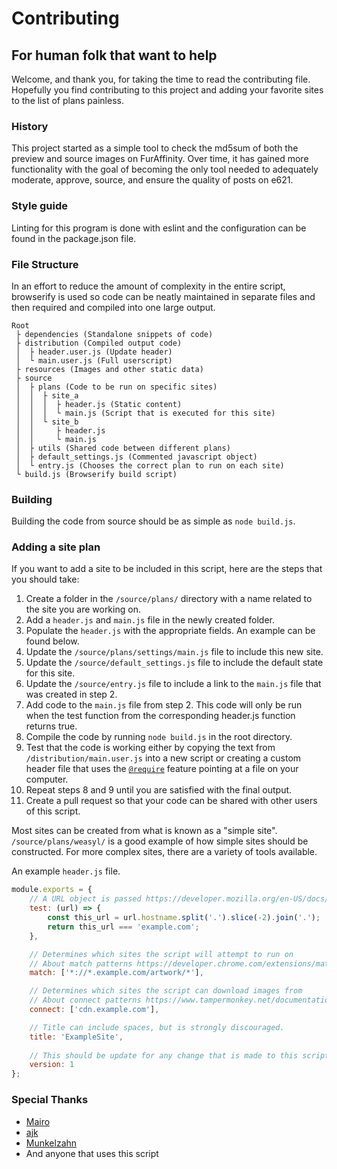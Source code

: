 # Contributing
## For human folk that want to help

Welcome, and thank you, for taking the time to read the contributing file. Hopefully you find contributing to this project and adding your favorite sites to the list of plans painless.

### History
This project started as a simple tool to check the md5sum of both the preview and source images on FurAffinity. Over time, it has gained more functionality with the goal of becoming the only tool needed to adequately moderate, approve, source, and ensure the quality of posts on e621.

### Style guide
Linting for this program is done with eslint and the configuration can be found in the package.json file.

### File Structure
In an effort to reduce the amount of complexity in the entire script, browserify is used so code can be neatly maintained in separate files and then required and compiled into one large output.

```
Root
 ├ dependencies (Standalone snippets of code)
 ├ distribution (Compiled output code)
 │  ├ header.user.js (Update header)
 │  └ main.user.js (Full userscript)
 ├ resources (Images and other static data)
 ├ source
 │  ├ plans (Code to be run on specific sites)
 │  │  ├ site_a
 │  │  │  ├ header.js (Static content)
 │  │  │  └ main.js (Script that is executed for this site)
 │  │  └ site_b
 │  │     ├ header.js
 │  │     └ main.js
 │  ├ utils (Shared code between different plans)
 │  ├ default_settings.js (Commented javascript object)
 │  └ entry.js (Chooses the correct plan to run on each site)
 └ build.js (Browserify build script)
```

### Building
Building the code from source should be as simple as `node build.js`.

### Adding a site plan
If you want to add a site to be included in this script, here are the steps that you should take:

1. Create a folder in the `/source/plans/` directory with a name related to the site you are working on.
2. Add a `header.js` and `main.js` file in the newly created folder.
3. Populate the `header.js` with the appropriate fields. An example can be found below.
4. Update the `/source/plans/settings/main.js` file to include this new site.
5. Update the `/source/default_settings.js` file to include the default state for this site.
6. Update the `/source/entry.js` file to include a link to the `main.js` file that was created in step 2.
7. Add code to the `main.js` file from step 2. This code will only be run when the test function from the corresponding header.js function returns true.
8. Compile the code by running `node build.js` in the root directory.
9. Test that the code is working either by copying the text from `/distribution/main.user.js` into a new script or creating a custom header file that uses the [`@require`](https://www.tampermonkey.net/documentation.php#_require) feature pointing at a file on your computer.
10. Repeat steps 8 and 9 until you are satisfied with the final output.
11. Create a pull request so that your code can be shared with other users of this script.

Most sites can be created from what is known as a "simple site". `/source/plans/weasyl/` is a good example of how simple sites should be constructed. For more complex sites, there are a variety of tools available.

An example `header.js` file.
```javascript
module.exports = {
	// A URL object is passed https://developer.mozilla.org/en-US/docs/Web/API/URL
	test: (url) => {
		const this_url = url.hostname.split('.').slice(-2).join('.');
		return this_url === 'example.com';
	},

	// Determines which sites the script will attempt to run on
	// About match patterns https://developer.chrome.com/extensions/match_patterns
	match: ['*://*.example.com/artwork/*'],

	// Determines which sites the script can download images from
	// About connect patterns https://www.tampermonkey.net/documentation.php#_connect
	connect: ['cdn.example.com'],

	// Title can include spaces, but is strongly discouraged.
	title: 'ExampleSite',
	
	// This should be update for any change that is made to this script
	version: 1
};
```

### Special Thanks
* [Mairo](https://e621.net/user/show/38571)
* [ajk](https://e621.net/user/show/193424)
* [Munkelzahn](https://e621.net/user/show/14377)
* And anyone that uses this script

